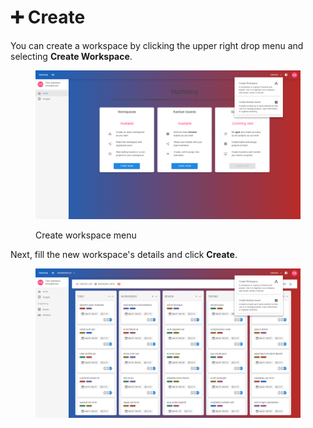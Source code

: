# ➕ Create

You can create a workspace by clicking the upper right drop menu and selecting **Create Workspace**.

<figure><img src="../../.gitbook/assets/create-workspace-board.png" alt=""><figcaption><p>Create workspace menu</p></figcaption></figure>

Next, fill the new workspace's details and click **Create**.

<figure><img src="../../.gitbook/assets/create-workspace-form.png" alt=""><figcaption></figcaption></figure>
